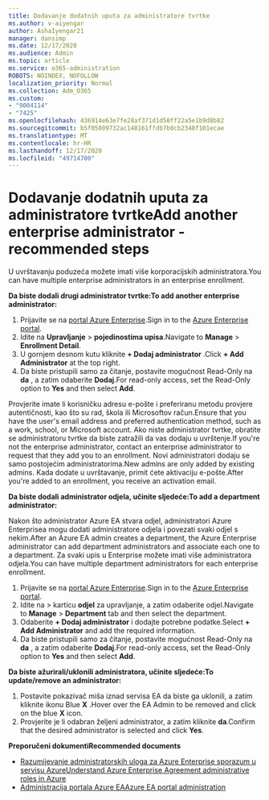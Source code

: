 ```yaml
---
title: Dodavanje dodatnih uputa za administratore tvrtke
ms.author: v-aiyengar
author: AshaIyengar21
manager: dansimp
ms.date: 12/17/2020
ms.audience: Admin
ms.topic: article
ms.service: o365-administration
ROBOTS: NOINDEX, NOFOLLOW
localization_priority: Normal
ms.collection: Adm_O365
ms.custom:
- "9004114"
- "7425"
ms.openlocfilehash: 436914e63e7fe28af371d1d50ff22a5e1b9d8b82
ms.sourcegitcommit: b5f05809732ac148161ffdb7b8cb2348f101ecae
ms.translationtype: MT
ms.contentlocale: hr-HR
ms.lasthandoff: 12/17/2020
ms.locfileid: "49714700"
---
```

# <a name="add-another-enterprise-administrator---recommended-steps"></a><span data-ttu-id="fddac-102">Dodavanje dodatnih uputa za administratore tvrtke</span><span class="sxs-lookup"><span data-stu-id="fddac-102">Add another enterprise administrator - recommended steps</span></span>

<span data-ttu-id="fddac-103">U uvrštavanju poduzeća možete imati više korporacijskih administratora.</span><span class="sxs-lookup"><span data-stu-id="fddac-103">You can have multiple enterprise administrators in an enterprise enrollment.</span></span>

<span data-ttu-id="fddac-104">**Da biste dodali drugi administrator tvrtke:**</span><span class="sxs-lookup"><span data-stu-id="fddac-104">**To add another enterprise administrator:**</span></span>

1. <span data-ttu-id="fddac-105">Prijavite se na [portal Azure Enterprise](https://ea.azure.com/).</span><span class="sxs-lookup"><span data-stu-id="fddac-105">Sign in to the [Azure Enterprise portal](https://ea.azure.com/).</span></span>
1. <span data-ttu-id="fddac-106">Idite na **Upravljanje**  >  **pojedinostima upisa**.</span><span class="sxs-lookup"><span data-stu-id="fddac-106">Navigate to **Manage** > **Enrollment Detail**.</span></span>
1. <span data-ttu-id="fddac-107">U gornjem desnom kutu kliknite **+ Dodaj administrator** .</span><span class="sxs-lookup"><span data-stu-id="fddac-107">Click **+ Add Administrator** at the top right.</span></span>
1. <span data-ttu-id="fddac-108">Da biste pristupili samo za čitanje, postavite mogućnost Read-Only na **da** , a zatim odaberite **Dodaj**.</span><span class="sxs-lookup"><span data-stu-id="fddac-108">For read-only access, set the Read-Only option to **Yes** and then select **Add**.</span></span>

<span data-ttu-id="fddac-109">Provjerite imate li korisničku adresu e-pošte i preferiranu metodu provjere autentičnosti, kao što su rad, škola ili Microsoftov račun.</span><span class="sxs-lookup"><span data-stu-id="fddac-109">Ensure that you have the user's email address and preferred authentication method, such as a work, school, or Microsoft account.</span></span> <span data-ttu-id="fddac-110">Ako niste administrator tvrtke, obratite se administratoru tvrtke da biste zatražili da vas dodaju u uvrštenje.</span><span class="sxs-lookup"><span data-stu-id="fddac-110">If you're not the enterprise administrator, contact an enterprise administrator to request that they add you to an enrollment.</span></span> <span data-ttu-id="fddac-111">Novi administratori dodaju se samo postojećim administratorima.</span><span class="sxs-lookup"><span data-stu-id="fddac-111">New admins are only added by existing admins.</span></span> <span data-ttu-id="fddac-112">Kada dodate u uvrštavanje, primit ćete aktivaciju e-pošte.</span><span class="sxs-lookup"><span data-stu-id="fddac-112">After you're added to an enrollment, you receive an activation email.</span></span>

<span data-ttu-id="fddac-113">**Da biste dodali administrator odjela, učinite sljedeće:**</span><span class="sxs-lookup"><span data-stu-id="fddac-113">**To add a department administrator:**</span></span>

<span data-ttu-id="fddac-114">Nakon što administrator Azure EA stvara odjel, administratori Azure Enterprisea mogu dodati administratore odjela i povezati svaki odjel s nekim.</span><span class="sxs-lookup"><span data-stu-id="fddac-114">After an Azure EA admin creates a department, the Azure Enterprise administrator can add department administrators and associate each one to a department.</span></span> <span data-ttu-id="fddac-115">Za svaki upis u Enterprise možete imati više administratora odjela.</span><span class="sxs-lookup"><span data-stu-id="fddac-115">You can have multiple department administrators for each enterprise enrollment.</span></span>

1. <span data-ttu-id="fddac-116">Prijavite se na [portal Azure Enterprise](https://ea.azure.com/).</span><span class="sxs-lookup"><span data-stu-id="fddac-116">Sign in to the [Azure Enterprise portal](https://ea.azure.com/).</span></span>
1. <span data-ttu-id="fddac-117">Idite na   >  karticu **odjel** za upravljanje, a zatim odaberite odjel.</span><span class="sxs-lookup"><span data-stu-id="fddac-117">Navigate to **Manage** > **Department** tab and then select the department.</span></span>
1. <span data-ttu-id="fddac-118">Odaberite **+ Dodaj administrator** i dodajte potrebne podatke.</span><span class="sxs-lookup"><span data-stu-id="fddac-118">Select **+ Add Administrator** and add the required information.</span></span>
1. <span data-ttu-id="fddac-119">Da biste pristupili samo za čitanje, postavite mogućnost Read-Only na **da** , a zatim odaberite **Dodaj**.</span><span class="sxs-lookup"><span data-stu-id="fddac-119">For read-only access, set the Read-Only option to **Yes** and then select **Add**.</span></span>

<span data-ttu-id="fddac-120">**Da biste ažurirali/uklonili administratora, učinite sljedeće:**</span><span class="sxs-lookup"><span data-stu-id="fddac-120">**To update/remove an administrator:**</span></span>

1. <span data-ttu-id="fddac-121">Postavite pokazivač miša iznad servisa EA da biste ga uklonili, a zatim kliknite ikonu Blue **X** .</span><span class="sxs-lookup"><span data-stu-id="fddac-121">Hover over the EA Admin to be removed and click on the blue **X** icon.</span></span>
1. <span data-ttu-id="fddac-122">Provjerite je li odabran željeni administrator, a zatim kliknite **da**.</span><span class="sxs-lookup"><span data-stu-id="fddac-122">Confirm that the desired administrator is selected and click **Yes**.</span></span>

<span data-ttu-id="fddac-123">**Preporučeni dokumenti**</span><span class="sxs-lookup"><span data-stu-id="fddac-123">**Recommended documents**</span></span>

- [<span data-ttu-id="fddac-124">Razumijevanje administratorskih uloga za Azure Enterprise sporazum u servisu Azure</span><span class="sxs-lookup"><span data-stu-id="fddac-124">Understand Azure Enterprise Agreement administrative roles in Azure</span></span>](https://docs.microsoft.com/azure/billing/billing-understand-ea-roles)
- [<span data-ttu-id="fddac-125">Administracija portala Azure EA</span><span class="sxs-lookup"><span data-stu-id="fddac-125">Azure EA portal administration</span></span>](https://docs.microsoft.com/azure/billing/billing-ea-portal-administration)
